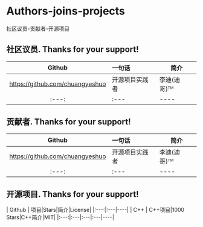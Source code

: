 # Authors-joins-projects
社区议员-贡献者-开源项目

## 社区议员. Thanks for your support!
| Github | 一句话|简介|
|:---:|:---|----|
| https://github.com/chuangyeshuo | 开源项目实践者|李迪(迪哥)ᵀᴹ|
|:---:|:---|----|

## 贡献者. Thanks for your support!
| Github | 一句话|简介|
|:---:|:---|----|
| https://github.com/chuangyeshuo | 开源项目实践者|李迪(迪哥)ᵀᴹ|
|:---:|:---|----|

## 开源项目. Thanks for your support!
| Github | 项目|Stars|简介|License|
|:---:|:---|----|
| C++ | C++项目|1000 Stars|C++简介|MIT|
|:---:|:---|:---|:---|----|
